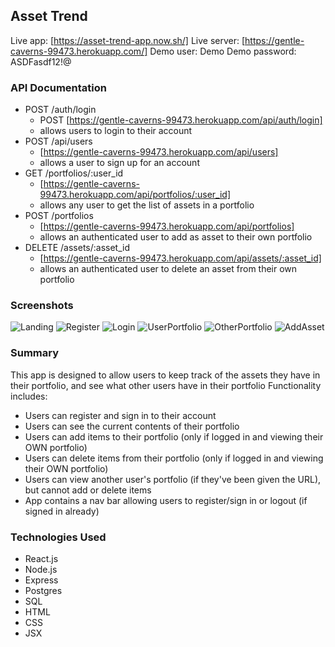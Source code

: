 ## Asset Trend
Live app: [https://asset-trend-app.now.sh/]
Live server: [https://gentle-caverns-99473.herokuapp.com/]
Demo user: Demo
Demo password: ASDFasdf12!@

### API Documentation
* POST /auth/login
  * POST [https://gentle-caverns-99473.herokuapp.com/api/auth/login]
  * allows users to login to their account
* POST /api/users
  * [https://gentle-caverns-99473.herokuapp.com/api/users]
  * allows a user to sign up for an account
* GET /portfolios/:user_id
  * [https://gentle-caverns-99473.herokuapp.com/api/portfolios/:user_id]
  * allows any user to get the list of assets in a portfolio
* POST /portfolios
  * [https://gentle-caverns-99473.herokuapp.com/api/portfolios]
  * allows an authenticated user to add as asset to their own portfolio
* DELETE /assets/:asset_id
  * [https://gentle-caverns-99473.herokuapp.com/api/assets/:asset_id]
  * allows an authenticated user to delete an asset from their own portfolio


### Screenshots

![Landing](/images/landingPage.PNG)
![Register](/images/registrationPage.PNG)
![Login](/images/loginPage.PNG)
![UserPortfolio](/images/currentUserPortfolio.PNG)
![OtherPortfolio](/images/otherUserPortfolio.PNG)
![AddAsset](/images/AddAsset.PNG)

### Summary
This app is designed to allow users to keep track of the assets they have in their portfolio, and see what other users have in their portfolio
Functionality includes:
* Users can register and sign in to their account
* Users can see the current contents of their portfolio
* Users can add items to their portfolio (only if logged in and viewing their OWN portfolio)
* Users can delete items from their portfolio (only if logged in and viewing their OWN portfolio)
* Users can view another user's portfolio (if they've been given the URL), but cannot add or delete items
* App contains a nav bar allowing users to register/sign in or logout (if signed in already)

### Technologies Used
* React.js
* Node.js
* Express
* Postgres
* SQL
* HTML
* CSS
* JSX